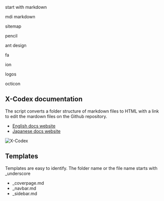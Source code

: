 start with markdown

<span class="iconify" data-icon="mdi:markdown"></span> mdi markdown

<span class="iconify" data-icon="mdi-light:sitemap"></span> sitemap

<span class="iconify" data-icon="mdi-light:pencil"></span> pencil

<span class="iconify" data-icon="ant-design:file-markdown-outline"></span> ant design

<span class="iconify" data-icon="fa-brands:markdown"></span> fa

<span class="iconify" data-icon="ion:logo-markdown"></span> ion

<span class="iconify" data-icon="logos:markdown"></span> logos

<span class="iconify" data-icon="octicon:markdown"></span> octicon

## X-Codex documentation

The script converts a folder structure of markdown files to HTML with a link to edit the mardown files on the Github repository.

+ [English docs website](https://xoopscube.github.io/documentation/ 'X-Codex English')
+ [Japanese docs website](https://xoopscube.github.io/documentation/#/ja/ 'X-Codex Japanese')


![X-Codex](https://github.com/xoopscube/documentation/blob/master/_media/xcl-codemo-screenshot.png "XCL Documentation")


Templates
----
Templates are easy to identify. The folder name or the file name starts with _underscore

+ _coverpage.md
+ _navbar.md
+ _sidebar.md
